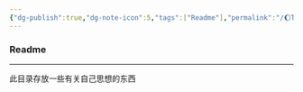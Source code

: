 ```yaml
---
{"dg-publish":true,"dg-note-icon":5,"tags":["Readme"],"permalink":"/🌔Thought_思想/Thought_readme/","dgPassFrontmatter":true,"noteIcon":5,"created":"2024-08-24T23:12:06.068+08:00","updated":"2024-09-06T07:35:32.989+08:00"}
---
```


### Readme
--- 
此目录存放一些有关自己思想的东西
